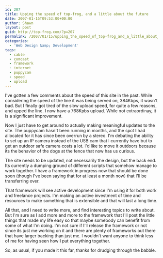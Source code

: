 ```yaml
---
id: 207
title: Upping the speed of top-frog, and a little about the future
date: 2007-01-15T09:53:00+00:00
author: Shawn
layout: post
guid: http://top-frog.com/?p=207
permalink: /2007/01/15/upping_the_speed_of_top-frog_and_a_little_about_the_future/
categories:
  - 'Web Design &amp; Development'
tags:
  - cable
  - comcast
  - framework
  - internet
  - puppycam
  - speed
  - upload
---
```

I've gotten a few comments about the speed of this site in the past. While considering the speed of the line it was being served on, 384Kbps, it wasn't bad. But I finally got tired of the slow upload speed, for quite a few reasons, and upped the line. I now have a 768Kpbs upload. While not extraordinay, it is a significant improvement. 

Now I just have to get around to actually making meaningful updates to the site. The puppycam hasn't been running in months, and the spot I had allocated for it has since been overrun by a stereo. I'm debating the ability to set up an IP camera instead of the USB cam that I currently have but to get an outdoor safe camera costs a lot. I'd like to move it outdoors because its the behavior of the dogs at the fence that now has us curious.

The site needs to be updated, not necessarily the design, but the back end. Its currently a dumping ground of different scripts that somehow manage to work together. I have a framework in progress now that should be done soon (though I've been saying that for at least a month now) that I'll be transferring over. 

That framework will see active development since I'm using it for both work and freelance projects. I'm making an active investment of time and resources to make something that is extensible and that will last a long time. 

All that, and I need to write more, and find interesting topics to write about. But I'm sure as I add more and more to the framework that I'll post the little things that made my life easy so that maybe somebody can benefit from some of what I'm doing. I'm not sure if I'll release the framework or not since its just me working on it and there are plenty of frameworks out there that have larger backing than just me. I wouldn't want anyone to think less of me for having seen how I put everything together.

So, as usual, if you made it this far, thanks for drudging through the babble.